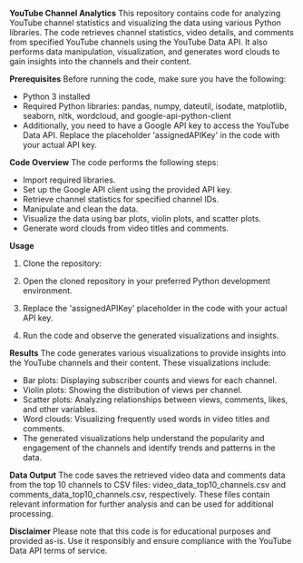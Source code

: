 **YouTube Channel Analytics**
This repository contains code for analyzing YouTube channel statistics and visualizing the data using various Python libraries. The code retrieves channel statistics, video details, and comments from specified YouTube channels using the YouTube Data API. It also performs data manipulation, visualization, and generates word clouds to gain insights into the channels and their content.

**Prerequisites**
Before running the code, make sure you have the following:

- Python 3 installed
- Required Python libraries: pandas, numpy, dateutil, isodate, matplotlib, seaborn, nltk, wordcloud, and google-api-python-client
- Additionally, you need to have a Google API key to access the YouTube Data API. Replace the placeholder 'assignedAPIKey' in the code with your actual API key.

**Code Overview**
The code performs the following steps:

- Import required libraries.
- Set up the Google API client using the provided API key.
- Retrieve channel statistics for specified channel IDs.
- Manipulate and clean the data.
- Visualize the data using bar plots, violin plots, and scatter plots.
- Generate word clouds from video titles and comments.

**Usage**
1. Clone the repository:

2. Open the cloned repository in your preferred Python development environment.
3. Replace the 'assignedAPIKey' placeholder in the code with your actual API key.
4. Run the code and observe the generated visualizations and insights.

**Results**
The code generates various visualizations to provide insights into the YouTube channels and their content. These visualizations include:

- Bar plots: Displaying subscriber counts and views for each channel.
- Violin plots: Showing the distribution of views per channel.
- Scatter plots: Analyzing relationships between views, comments, likes, and other variables.
- Word clouds: Visualizing frequently used words in video titles and comments.
- The generated visualizations help understand the popularity and engagement of the channels and identify trends and patterns in the data.

**Data Output**
The code saves the retrieved video data and comments data from the top 10 channels to CSV files: video_data_top10_channels.csv and comments_data_top10_channels.csv, respectively. These files contain relevant information for further analysis and can be used for additional processing.

**Disclaimer**
Please note that this code is for educational purposes and provided as-is. Use it responsibly and ensure compliance with the YouTube Data API terms of service.
